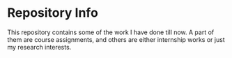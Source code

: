 # Repository Info

 This repository contains some of the work I have done till now. A part of them are course assignments, and others are either internship works or just my research interests.
 


